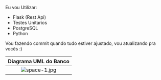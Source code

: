 Eu vou Utilizar:
- Flask (Rest Api)
- Testes Unitarios
- PostgreSQL
- Python


Vou fazendo commit quando tudo estiver ajustado, vou atualizando pra vocês :)


| Diagrama UML do Banco |
|:--:|
|![space-1.jpg](https://user-images.githubusercontent.com/100642061/189820087-438ad4f7-94b8-4d19-a892-16603b191885.png)|
